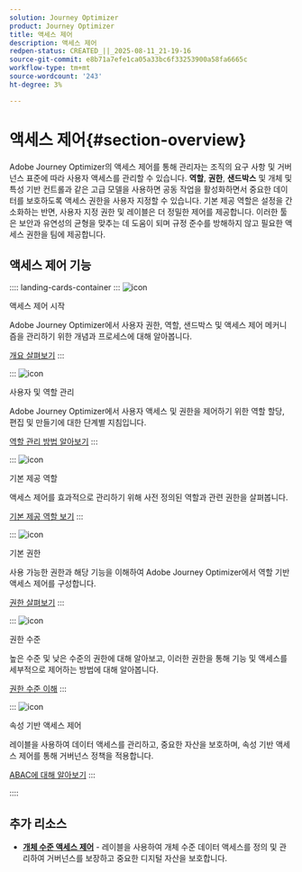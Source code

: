 ```yaml
---
solution: Journey Optimizer
product: Journey Optimizer
title: 액세스 제어
description: 액세스 제어
redpen-status: CREATED_||_2025-08-11_21-19-16
source-git-commit: e8b71a7efe1ca05a33bc6f33253900a58fa6665c
workflow-type: tm+mt
source-wordcount: '243'
ht-degree: 3%

---
```



# 액세스 제어{#section-overview}

Adobe Journey Optimizer의 액세스 제어를 통해 관리자는 조직의 요구 사항 및 거버넌스 표준에 따라 사용자 액세스를 관리할 수 있습니다. **역할**, **권한**, **샌드박스** 및 개체 및 특성 기반 컨트롤과 같은 고급 모델을 사용하면 공동 작업을 활성화하면서 중요한 데이터를 보호하도록 액세스 권한을 사용자 지정할 수 있습니다. 기본 제공 역할은 설정을 간소화하는 반면, 사용자 지정 권한 및 레이블은 더 정밀한 제어를 제공합니다. 이러한 툴은 보안과 유연성의 균형을 맞추는 데 도움이 되며 규정 준수를 방해하지 않고 필요한 액세스 권한을 팀에 제공합니다.

## 액세스 제어 기능

:::: landing-cards-container
:::
![icon](https://cdn.experienceleague.adobe.com/icons/circle-play.svg)

액세스 제어 시작

Adobe Journey Optimizer에서 사용자 권한, 역할, 샌드박스 및 액세스 제어 메커니즘을 관리하기 위한 개념과 프로세스에 대해 알아봅니다.

[개요 살펴보기](../using/administration/permissions-overview.md)
:::

:::
![icon](https://cdn.experienceleague.adobe.com/icons/list-check.svg)

사용자 및 역할 관리

Adobe Journey Optimizer에서 사용자 액세스 및 권한을 제어하기 위한 역할 할당, 편집 및 만들기에 대한 단계별 지침입니다.

[역할 관리 방법 알아보기](../using/administration/permissions.md)
:::

:::
![icon](https://cdn.experienceleague.adobe.com/icons/book.svg)

기본 제공 역할

액세스 제어를 효과적으로 관리하기 위해 사전 정의된 역할과 관련 권한을 살펴봅니다.

[기본 제공 역할 보기](../using/administration/ootb-product-profiles.md)
:::

:::
![icon](https://cdn.experienceleague.adobe.com/icons/shield-halved.svg)

기본 권한

사용 가능한 권한과 해당 기능을 이해하여 Adobe Journey Optimizer에서 역할 기반 액세스 제어를 구성합니다.

[권한 살펴보기](../using/administration/ootb-permissions.md)
:::

:::
![icon](https://cdn.experienceleague.adobe.com/icons/gear.svg)

권한 수준

높은 수준 및 낮은 수준의 권한에 대해 알아보고, 이러한 권한을 통해 기능 및 액세스를 세부적으로 제어하는 방법에 대해 알아봅니다.

[권한 수준 이해](../using/administration/high-low-permissions.md)
:::

:::
![icon](https://cdn.experienceleague.adobe.com/icons/puzzle-piece.svg)

속성 기반 액세스 제어

레이블을 사용하여 데이터 액세스를 관리하고, 중요한 자산을 보호하며, 속성 기반 액세스 제어를 통해 거버넌스 정책을 적용합니다.

[ABAC에 대해 알아보기](../using/administration/attribute-based-access.md)
:::

::::


## 추가 리소스

- **[개체 수준 액세스 제어](../using/administration/object-based-access.md)** - 레이블을 사용하여 개체 수준 데이터 액세스를 정의 및 관리하여 거버넌스를 보장하고 중요한 디지털 자산을 보호합니다.
